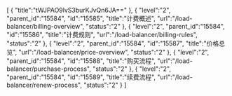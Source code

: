 [
	{
		"title":"tWJPAO9lvS3burKJvQn6JA=="
	},
	{
		"level":"2",
		"parent_id":"15584",
		"id":"15585",
		"title":"计费概述",
		"url":"/load-balancer/billing-overview",
		"status":"2"
	},
	{
		"level":"2",
		"parent_id":"15584",
		"id":"15586",
		"title":"计费规则",
		"url":"/load-balancer/billing-rules",
		"status":"2"
	},
	{
		"level":"2",
		"parent_id":"15584",
		"id":"15587",
		"title":"价格总览",
		"url":"/load-balancer/price-overview",
		"status":"2"
	},
	{
		"level":"2",
		"parent_id":"15584",
		"id":"15588",
		"title":"购买流程",
		"url":"/load-balancer/purchase-process",
		"status":"2"
	},
	{
		"level":"2",
		"parent_id":"15584",
		"id":"15589",
		"title":"续费流程",
		"url":"/load-balancer/renew-process",
		"status":"2"
	}
]